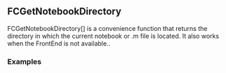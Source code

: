 ##  FCGetNotebookDirectory 

FCGetNotebookDirectory[]  is a convenience function that returns the directory in which the current notebook or .m file is located. It also works when the FrontEnd is not available..

###  Examples 